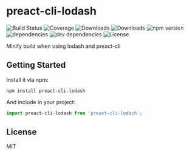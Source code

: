 # preact-cli-lodash

![Build Status](https://img.shields.io/travis/https://github.com/SaraVieira/preact-cli-lodash.svg)
![Coverage](https://img.shields.io/coveralls/https://github.com/SaraVieira/preact-cli-lodash.svg)
![Downloads](https://img.shields.io/npm/dm/preact-cli-lodash.svg)
![Downloads](https://img.shields.io/npm/dt/preact-cli-lodash.svg)
![npm version](https://img.shields.io/npm/v/preact-cli-lodash.svg)
![dependencies](https://img.shields.io/david/https://github.com/SaraVieira/preact-cli-lodash.svg)
![dev dependencies](https://img.shields.io/david/dev/https://github.com/SaraVieira/preact-cli-lodash.svg)
![License](https://img.shields.io/npm/l/preact-cli-lodash.svg)

Minify build when using lodash and preact-cli

## Getting Started

Install it via npm:

```shell
npm install preact-cli-lodash
```

And include in your project:

```javascript
import preact-cli-lodash from 'preact-cli-lodash';
```

## License

MIT
